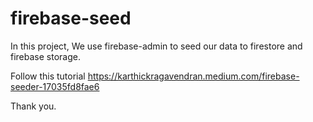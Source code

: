 # firebase-seed
In this project, We use firebase-admin to seed our data to firestore and firebase storage.

Follow this tutorial
https://karthickragavendran.medium.com/firebase-seeder-17035fd8fae6

Thank you.
